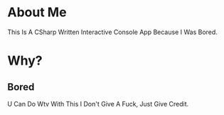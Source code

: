 # About Me
This Is A CSharp Written Interactive Console App Because I Was Bored.
# Why?
Bored
------
U Can Do Wtv With This I Don't Give A Fuck, Just Give Credit.
